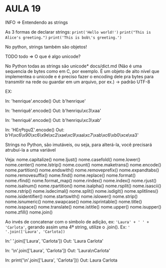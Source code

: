 # AULA 19

INFO => Entendendo as strings

As 3 formas de declarar strings:
    `print('Hello world!')`
    `print("This is Alice's greeting.")`
    `print('This is bob\'s greeting.')`

No python, strings também são objetos!

TODO
todo => O que é algo unicode?

No Python todas as strings são unicode* docs/dict.md (Não é uma sequencia de bytes como em C, por exemplo. É um objeto de alto nível que implementea o unicode e é preciso fazer o encoding dele pra bytes para transmitir na rede ou guardar em um arquivo, por ex.) -> padrão UTF-8

EX:

In: 'henrique'.encode()
Out: b'henrique'

In: 'henriquê'.encode()
Out: b'henriqu\xc3\xaa'

In: 'henriquë'.encode()
Out: b'henriqu\xc3\xab'

In: 'HƐƞ®ɪǫưΣ'.encode()
Out: b'H\xc6\x90\xc6\x9e\xc2\xae\xc9\xaa\xc7\xab\xc6\xb0\xce\xa3'

Strings no Python, são imutáveis, ou seja, para alterá-la, você precisará atrubuí-la a uma variável

Veja:
nome.capitalize()    nome.ljust()
nome.casefold()      nome.lower()
nome.center()        nome.lstrip()
nome.count()         nome.maketrans()
nome.encode()        nome.partition()
nome.endswith()      nome.removeprefix()
nome.expandtabs()    nome.removesuffix()
nome.find()          nome.replace()
nome.format()        nome.rfind()
nome.format_map()    nome.rindex()
nome.index()         nome.rjust()
nome.isalnum()       nome.rpartition()
nome.isalpha()       nome.rsplit()
nome.isascii()       nome.rstrip()
nome.isdecimal()     nome.split()
nome.isdigit()       nome.splitlines()
nome.isidentifier()  nome.startswith()
nome.islower()       nome.strip()
nome.isnumeric()     nome.swapcase()
nome.isprintable()   nome.title()
nome.isspace()       nome.translate()
nome.istitle()       nome.upper()
nome.isupper()       nome.zfill()
nome.join()

Ao invés de concatenar com o simbolo de adição, ex:
`'Laura' + ' ' + 'Carlota'`, gerando assim uma 4ª string, utilize o .join(). Ex: `' '.join(['Laura', 'Carlota])`

In:' '.join(['Laura', 'Carlota'])
Out: 'Laura Carlota'

In: '\n'.join(['Laura', 'Carlota'])
Out: 'Laura\nCarlota'

In: print('\n'.join(['Laura', 'Carlota']))
Out: Laura
     Carlota
